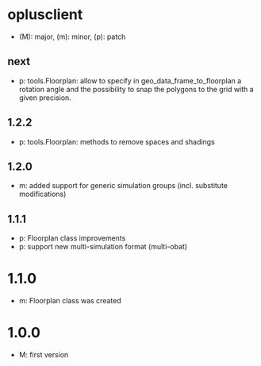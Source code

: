 # oplusclient

* (M): major, (m): minor, (p): patch

## next
* p: tools.Floorplan: allow to specify in geo_data_frame_to_floorplan a rotation angle and the possibility to snap the
polygons to the grid with a given precision.

## 1.2.2
* p: tools.Floorplan: methods to remove spaces and shadings

## 1.2.0
* m: added support for generic simulation groups (incl. substitute modifications)

## 1.1.1
* p: Floorplan class improvements
* p: support new multi-simulation format (multi-obat)

# 1.1.0
* m: Floorplan class was created

# 1.0.0
* M: first version